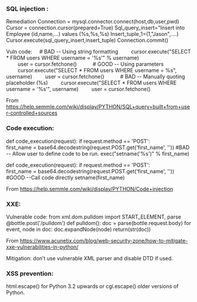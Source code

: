 ### SQL injection :
Remediation
	Connection = mysql.connector.connect(host,db,user,pwd)
	Cursor = connection.cursor(prepared=True)
	Sql_query_insert="Insert into Employee (id,name,…) values (%s,%s,%s)
	Insert_tuple_1=(1,"Jason",….)
	Cursor.execute(sql_query_insert,insert_tuple)
	Connection.commit()


Vuln code:
    # BAD -- Using string formatting
        cursor.execute("SELECT * FROM users WHERE username = '%s'" % username)
        user = cursor.fetchone()
 
        # GOOD -- Using parameters
        cursor.execute("SELECT * FROM users WHERE username = %s", username)
        user = cursor.fetchone()
 
        # BAD -- Manually quoting placeholder (%s)
        cursor.execute("SELECT * FROM users WHERE username = '%s'", username)
        user = cursor.fetchone()

From <https://help.semmle.com/wiki/display/PYTHON/SQL+query+built+from+user-controlled+sources> 


### Code execution:
  def code_execution(request):
      if request.method == 'POST':
          first_name = base64.decodestring(request.POST.get('first_name', ''))
          #BAD -- Allow user to define code to be run.
          exec("setname('%s')" % first_name)

  def code_execution(request):
      if request.method == 'POST':
          first_name = base64.decodestring(request.POST.get('first_name', ''))
          #GOOD --Call code directly
          setname(first_name)

  From <https://help.semmle.com/wiki/display/PYTHON/Code+injection> 



### XXE:
Vulnerable code: 
  from xml.dom.pulldom import START_ELEMENT, parse
  @bottle.post('/pulldom')
  def pulldom():
      doc = parse(bottle.request.body)
      for event, node in doc:
          doc.expandNode(node)
      return(str(doc))

  From <https://www.acunetix.com/blog/web-security-zone/how-to-mitigate-xxe-vulnerabilities-in-python/> 

Mitigation: don’t use vulnerable XML parser and disable DTD if used. 

###  XSS prevention:
html.escape() for Python 3.2 upwards or cgi.escape() older versions of Python.

